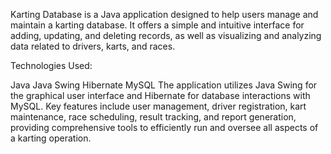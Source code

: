 Karting Database is a Java application designed to help users manage and maintain a karting database. It offers a simple and intuitive interface for adding, updating, and deleting records, as well as visualizing and analyzing data related to drivers, karts, and races.

Technologies Used:

Java
Java Swing
Hibernate
MySQL
The application utilizes Java Swing for the graphical user interface and Hibernate for database interactions with MySQL. Key features include user management, driver registration, kart maintenance, race scheduling, result tracking, and report generation, providing comprehensive tools to efficiently run and oversee all aspects of a karting operation.
